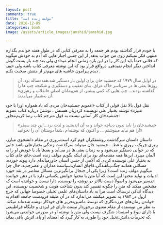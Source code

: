 ```yaml
---
layout: post
comments: true
title: "مؤلف زنده است"
date: 2016-12-09
categories: book
image: /assets/article_images/jamshid/jamshid.jpg

---
```

با خودم قرار گذاشته بودم هر جمعه را به معرفی کتابی که در طول هفته خواندم بگذارم منتهی فکر نمیکنم روی من جواب بدهد, از این جنس اجبار هایی که آدم به خودش میگوید که فلانی حتماً باید این کار را در این بازه زمانی انجام میدادی ولی بعد چند بار پشت گوش انداختن دیگر انجام نمیدهی.  در‌واقع قرار بود که این نوشته معرفی کتاب باشه ولی حیف دیدم پیرامون حاشیه های مهم‌تر از متنش صحبت نکنم .

>در اوایل سال ۱۹۷۹ که جمشید خان برای اولین بار دستگیر شد،هفده‌ساله بود. آن روزها بعثی ها در سرتاسر خاک عراق، بنای تعقیب و دستگیری و شکنجه چپ ها را گذاشته بودند… چپ هایی که کمی پیشتر، از هم‌پیمانان اصلی «انقلاب و رهبری» آن به‌شمار می‌آمدند.

نقل قول بالا نقل قولی از کتاب «عمویم جمشیدخان مردی که باد همواره اورا با خود میبرد» نوشته بختیار علی نویسنده کردزبان هستش .
نوشتن درباره کتاب عمویم جمشیدخان کار آسانی نیست به قول مترجم کتاب رضا کریم‌مجاور:
>«جمشیدخان را باید بدون دیباچه خواند و به آن اندیشید و لذت برد…این چند سطر را هم نباید مینوشتم … و اکنون که نوشته‌ام ،شما دوستان آن را نخوانید!»

داستان داستان سرگذشت روشنفکران قوم کرد است،روزی در مقام دانشجوی مبارز، روزی چریک ، روزی واعظ… جمشید خان میتواند سرگذشت زندگی بختیارعلی باشد جایی که در جوانی دستگیر می‌شود و به زندان بعثی ها در می‌آید و بعدها باد با خودش او را به آلمان میبرد.
این‌ها همه مقدمه‌ای بود برای اینکه بگویم مؤلف زنده است،جای جای کتاب به بختیار علی نویسنده کردی که آلامی از جنس انسان خاورمیانه‌ای دارد پیوند خورده، مسائلی همانند جنگ،پناهندگی،قاچاق انسان،سیاست مداران و عصرجدید.
حال چرا میگویم مؤلف زنده است؟
 زیرا یکی از جنجال برانگیزترین مسائل معاصر در نقد حوزه ادبیات و تولید محتوا این است که آیا متن یا محتوا خوانش یکسانی دارد یا در ذهن خواننده تفسیر می‌شود و اصولاً دست بالاتر در نوشته را نویسنده دارا نیست و خواننده است که مشخص میکند که متن را چگونه تفسیر کند بدون شناخت هویت و شخصیت نویسنده.
 این دیدگاه اندکی ترسناک است مرا به یاد داستان‌های علمی تخیلی خصوصا جهانی که جرج ارول در ۱۹۸۴ به تصویر میکشد می‌اندازد که در آن طبقه فرودست جامعه اقدام به خواندن رمان‌های هرزه‌نگاری که توسط ماشین‌تحریر های خودکار نوشته شده‌اند میکند. 
به نظر من نویسنده از مقام معنوی برخوردار نیست دارای فر ایزدی و جایگاه فراطبیعی یا دارای نبوغ و استعداد شگرف نیست ولی متن یا نوشته او در صورتی خواندنی می‌شود که تجربیات،دانش،تخیل خود را طوری به کار گیرد که امضای او پای اثرش باقی بماند.
